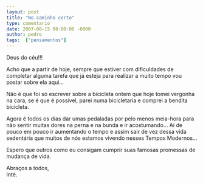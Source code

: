 ```yaml
---
layout: post
title: "No caminho certo"
type: comentario
date: 2007-08-15 08:00:00 -0000
author: pedro
tags:  ["pensamentos"]
---
```

Deus do céu!!!

Acho que a partir de hoje, sempre que estiver com dificuldades de completar alguma tarefa que já esteja para realizar a muito tempo vou postar sobre ela aqui...

Não é que foi só escrever sobre a bicicleta ontem que hoje tomei vergonha na cara, se é que é possível, parei numa bicicletaria e comprei a bendita bicicleta.

Agora é todos os dias dar umas pedaladas por pelo menos meia-hora para não sentir muitas dores na perna e na bunda e ir acostumando... Aí de pouco em pouco ir aumentando o tempo e assim sair de vez dessa vida sedentária que muitos de nós estamos vivendo nesses Tempos Modernos...

Espero que outros como eu consigam cumprir suas famosas promessas de mudança de vida.

Abraços a todos,  
Inté.